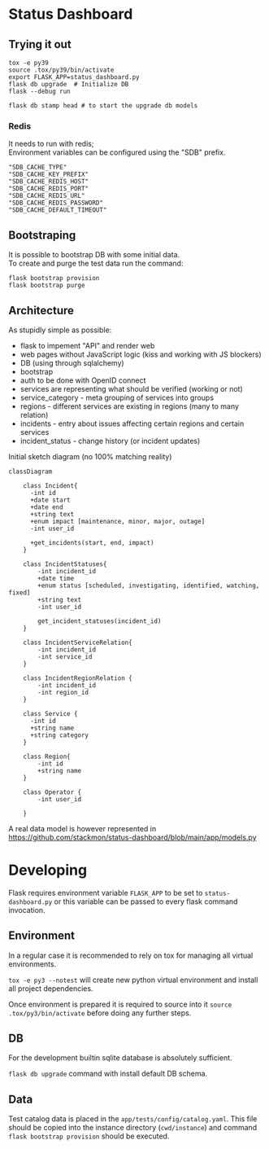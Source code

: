 # Status Dashboard

## Trying it out

```
tox -e py39
source .tox/py39/bin/activate
export FLASK_APP=status_dashboard.py
flask db upgrade  # Initialize DB
flask --debug run

flask db stamp head # to start the upgrade db models
```
### Redis
It needs to run with redis;  
Environment variables can be configured using the "SDB" prefix.
```
"SDB_CACHE_TYPE"
"SDB_CACHE_KEY_PREFIX"
"SDB_CACHE_REDIS_HOST"
"SDB_CACHE_REDIS_PORT"
"SDB_CACHE_REDIS_URL"
"SDB_CACHE_REDIS_PASSWORD"
"SDB_CACHE_DEFAULT_TIMEOUT"
```

## Bootstraping

It is possible to bootstrap DB with some initial data.  
To create and purge the test data run the command:
```
flask bootstrap provision
flask bootstrap purge
```

## Architecture

As stupidly simple as possible:

- flask to impement "API" and render web
- web pages without JavaScript logic (kiss and working with JS blockers)
- DB (using through sqlalchemy)
- bootstrap
- auth to be done with OpenID connect
- services are representing what should be verified (working or not)
- service_category - meta grouping of services into groups
- regions - different services are existing in regions (many to many relation)
- incidents - entry about issues affecting certain regions and certain services
- incident_status - change history (or incident updates)


Initial sketch diagram (no 100% matching reality)

```mermaid
classDiagram

    class Incident{
      -int id
      +date start
      +date end
      +string text
      +enum impact [maintenance, minor, major, outage]
      -int user_id

      +get_incidents(start, end, impact)
    }

    class IncidentStatuses{
        -int incident_id
        +date time
        +enum status [scheduled, investigating, identified, watching, fixed]
        +string text
        -int user_id

        get_incident_statuses(incident_id)
    }

    class IncidentServiceRelation{
        -int incident_id
        -int service_id
    }

    class IncidentRegionRelation {
        -int incident_id
        -int region_id
    }

    class Service {
      -int id
      +string name
      +string category
    }

    class Region{
        -int id
        +string name
    }

    class Operator {
        -int user_id
        
    }
```

A real data model is however represented in https://github.com/stackmon/status-dashboard/blob/main/app/models.py

# Developing

Flask requires environment variable `FLASK_APP` to be set to
`status-dashboard.py` or this variable can be passed to every flask command
invocation.

## Environment

In a regular case it is recommended to rely on tox for managing all virtual environments.

`tox -e py3 --notest` will create new python virtual environment and install
all project dependencies.

Once environment is prepared it is required to source into it `source
.tox/py3/bin/activate` before doing any further steps.

## DB

For the development builtin sqlite database is absolutely sufficient.

`flask db upgrade` command with install default DB schema.

## Data

Test catalog data is placed in the `app/tests/config/catalog.yaml`. This file
should be copied into the instance directory (`cwd/instance`) and command
`flask bootstrap provision` should be executed. 
